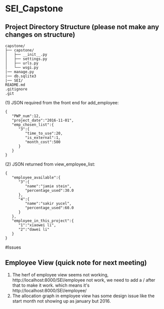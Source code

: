 # SEI_Capstone

## Project Directory Structure (please not make any changes on structure)
```
capstone/
├── capstone/
│   ├── __init__.py
│   ├── settings.py
│   ├── urls.py
│   └── wsgi.py
|── manage.py
|── db.sqlite3
|── SEI/
README.md
.gitignore
.git
```


(1) JSON required from the front end for add_employee:

```
{  
   "PWP_num":12,
   "project_date":"2016-11-01",
   "emp_chosen_list":{  
      "3":{  
         "time_to_use":20,
         "is_external":1,
         "month_cost":500
      }
   }
}
```
(2) JSON returned from view_employee_list:
```
{
   "employee_available":{
      "3":{
         "name":"jamie stein",
         "percentage_used":30.0
      },
      "4":{
         "name":"sakir yucel",
         "percentage_used":60.0
      }
   },
   "employee_in_this_project":{
      "1":"xiaowei li",
      "2":"dawei li"
   }
}
```
#Issues
## Employee View (quick note for next meeting)
1. The herf of employee view seems not working, http://localhost:8000/SEI/employee not work, we need to add a / after that to make it work. which means it's http://localhost:8000/SEI/employee/
2. The allocation graph in employee view has some design issue like the start month not showing up as january but 2016.
